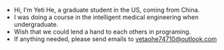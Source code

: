 - Hi, I’m Yeti He, a graduate student in the US, coming from China.
- I was doing a course in the intelligent medical engineering when undergraduate.
- Wish that we could lend a hand to each others in programing.
- If anything needed, please send emails to yetaohe74710@outlook.com

<!---
YatesHe/YatesHe is a ✨ special ✨ repository because its `README.md` (this file) appears on your GitHub profile.
You can click the Preview link to take a look at your changes.
--->
